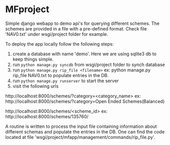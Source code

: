 # MFproject

Simple django webapp to demo api's for querying different schemes.
The schemes are  provided in a file with a pre-defined format.
Check file 'NAV0.txt' under wsgi/project folder for example.

To deploy the app locally follow the following steps:

1. create a database with name 'demo'. Here we are using sqlite3 db to keep things simple.
2. run `python manage.py syncdb` from wsgi/project folder to synch database
3. run `python manage.py rip_file <filename>` ex: python manage.py rip_file NAV0.txt to populate entries in the DB.
4. run `python manage.py runserver` to start the server
5. visit the following urls

  http://localhost:8000/schemes/?category=<category_name>
  ex: http://localhost:8000/schemes/?category=Open Ended Schemes(Balanced)

  http://localhost:8000/schemes/<scheme_id>
  ex: http://localhost:8000/schemes/135760/

A routine is written to process the input file containing information about different schemas and populate the entries in the DB.
One can find the code located at file 'wsgi/project/mfapp/management/commands/rip_file.py'.
